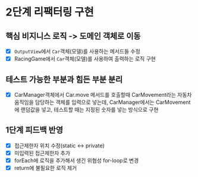 # 2단계 리팩터링 구현
## 핵심 비지니스 로직 -> 도메인 객체로 이동
- [x] `OutputView`에서 `Car`객체(모델)를 사용하는 메서드들 수정
- [x] RacingGame에서 `Car`객체(모델)를 사용하여 출력하는 로직 구현

## 테스트 가능한 부분과 힘든 부분 분리
- [x] CarManager객체에서 Car.move 메서드를 호출할때
CarMovement라는 자동차 움직임을 담당하는 객체를 입력으로 넣는데, 
CarManager에서는 CarMovement에 랜덤값을 넣고, 테스트할 때는 
지정된 숫자를 넣는 방식으로 구현

## 1단계 피드백 반영
- [x] 접근제한자 위치 수정(static <-> private)
- [x] 미입력된 접근제한자 추가
- [x] forEach에 로직을 추가해서 생긴 위협성 for-loop로 변경
- [x] return에 불필요한 로직 제거